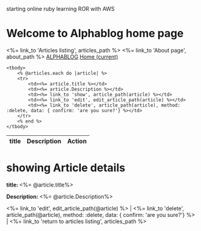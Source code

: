 starting online ruby learning ROR with AWS
<h1>Welcome to Alphablog home page</h1>
<%= link_to 'Articles listing', articles_path %>
<%= link_to 'About page', about_path %>
<a class="navbar-brand" id="logo" href="#">ALPHABLOG</a>
 <a class="nav-link" href="#">Home <span class="sr-only">(current)</span></a>
 <table>
    <thead>
        <tr>
            <th>title</th>
            <th>Description</th>
            <th colspan='3'>Action</th>
        </tr>
    </thead>
    
    <tbody>
        <% @articles.each do |article| %>
        <tr>
            <td><%= article.title %></td>
            <td><%= article.Description %></td>
            <td><%= link_to 'show', article_path(article) %></td>
            <td><%= link_to 'edit', edit_article_path(article) %></td>
            <td><%= link_to 'delete', article_path(article), method: :delete, data: { confirm: 'are you sure?'} %></td>
        </tr>
        <% end %>
    </tbody>
</table>
<p><h1>showing Article details</h1>
<P><strong>title: </strong><%= @article.title%></P>
<p><strong>Description: </strong><%= @article.Description%></p>
<%= link_to 'edit', edit_article_path(@article) %> |
<%= link_to 'delete', article_path(@article), method: :delete, data: { confirm: 'are you sure?'} %> |
<%= link_to 'return to articles listing', articles_path %>